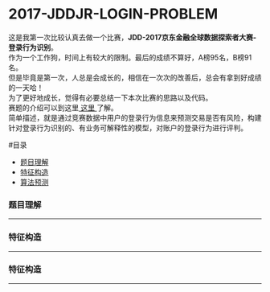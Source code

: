 2017-JDDJR-LOGIN-PROBLEM
==========================
这是我第一次比较认真去做一个比赛，<b>JDD-2017京东金融全球数据探索者大赛-登录行为识别</b>。<br>
作为一个工作狗，时间上有较大的限制。最后的成绩不算好，A榜95名，B榜91名。<br>
但是毕竟是第一次，人总是会成长的，相信在一次次的改善后，总会有拿到好成绩的一天哈！<br>
为了更好地成长，觉得有必要总结一下本次比赛的思路以及代码。<br>
赛题的介绍可以到这里<a href = 'http://jddjr.jd.com/item/1 '> 这里 </a>了解。<br>
简单描述，就是通过竞赛数据中用户的登录行为信息来预测交易是否有风险，构建针对登录行为识别的、有业务可解释性的模型，对账户的登录行为进行评判。<br>

#目录
* [题目理解](#题目理解)
* [特征构造](#特征构造)
* [算法预测](#算法预测)
    
### 题目理解
-----------

### 特征构造
-----------

### 特征构造
-----------
